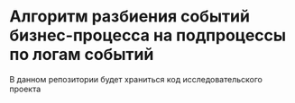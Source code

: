 # Алгоритм разбиения событий бизнес-процесса на подпроцессы по логам событий
В данном репозитории будет храниться код исследовательского проекта 
